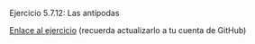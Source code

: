 Ejercicio 5.7.12: Las antípodas

<a href="https://github.com/dreciov/X-Nav-5.7.12-Antipodas.git">Enlace al ejercicio</a> (recuerda actualizarlo a tu cuenta de GitHub)
